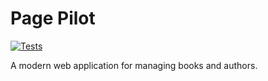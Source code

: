 # Page Pilot

[![Tests](https://github.com/michel-paiva/page-pilot/actions/workflows/test.yml/badge.svg)](https://github.com/michel-paiva/page-pilot/actions/workflows/test.yml)

A modern web application for managing books and authors. 
